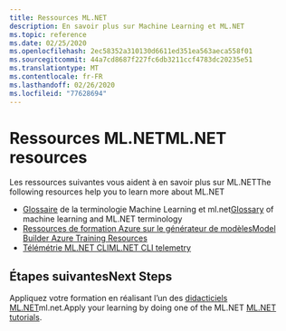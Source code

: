 ```yaml
---
title: Ressources ML.NET
description: En savoir plus sur Machine Learning et ML.NET
ms.topic: reference
ms.date: 02/25/2020
ms.openlocfilehash: 2ec58352a310130d6611ed351ea563aeca558f01
ms.sourcegitcommit: 44a7cd8687f227fc6db3211ccf4783dc20235e51
ms.translationtype: MT
ms.contentlocale: fr-FR
ms.lasthandoff: 02/26/2020
ms.locfileid: "77628694"
---
```

# <a name="mlnet-resources"></a><span data-ttu-id="ac9f5-103">Ressources ML.NET</span><span class="sxs-lookup"><span data-stu-id="ac9f5-103">ML.NET resources</span></span>

<span data-ttu-id="ac9f5-104">Les ressources suivantes vous aident à en savoir plus sur ML.NET</span><span class="sxs-lookup"><span data-stu-id="ac9f5-104">The following resources help you to learn more about ML.NET</span></span>

- <span data-ttu-id="ac9f5-105">[Glossaire](glossary.md) de la terminologie Machine Learning et ml.net</span><span class="sxs-lookup"><span data-stu-id="ac9f5-105">[Glossary](glossary.md) of machine learning and ML.NET terminology</span></span>
- [<span data-ttu-id="ac9f5-106">Ressources de formation Azure sur le générateur de modèles</span><span class="sxs-lookup"><span data-stu-id="ac9f5-106">Model Builder Azure Training Resources</span></span>](azure-training-concepts-model-builder.md)
- [<span data-ttu-id="ac9f5-107">Télémétrie ML.NET CLI</span><span class="sxs-lookup"><span data-stu-id="ac9f5-107">ML.NET CLI telemetry</span></span>](ml-net-cli-telemetry.md)

## <a name="next-steps"></a><span data-ttu-id="ac9f5-108">Étapes suivantes</span><span class="sxs-lookup"><span data-stu-id="ac9f5-108">Next Steps</span></span>

<span data-ttu-id="ac9f5-109">Appliquez votre formation en réalisant l’un des [didacticiels ML.NET](../tutorials/index.md)ml.net.</span><span class="sxs-lookup"><span data-stu-id="ac9f5-109">Apply your learning by doing one of the ML.NET [ML.NET tutorials](../tutorials/index.md).</span></span>
